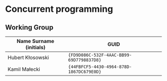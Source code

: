 # Concurrent programming

## Working Group

| Name Surname (initials) | GUID                                     |
| ----------------------- | ---------------------------------------- |
| Hubert Kłosowski        | `{FD9D086C-532F-4AAC-BB99-69D7798837D8}` |
| Kamil Małecki           | `{44FBFCF5-4430-4964-878D-1867DC679E0D}` |
